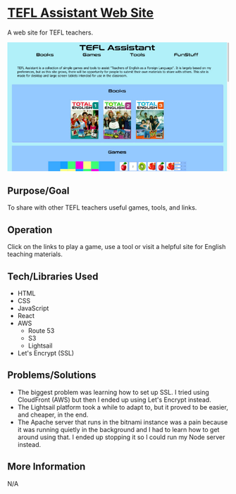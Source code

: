 # [TEFL Assistant Web Site](https://teflassistant.com)
A web site for TEFL teachers.

![Screenshot](screenshot.jpg)

## Purpose/Goal
To share with other TEFL teachers useful games, tools, and links.

## Operation
Click on the links to play a game, use a tool or visit a helpful site for English teaching materials.

## Tech/Libraries Used
* HTML
* CSS
* JavaScript
* React
* AWS
    * Route 53
    * S3
    * Lightsail
* Let's Encrypt (SSL)

## Problems/Solutions
* The biggest problem was learning how to set up SSL. I tried using CloudFront (AWS) but then I ended up using Let's Encrypt instead.
* The Lightsail platform took a while to adapt to, but it proved to be easier, and cheaper, in the end.
* The Apache server that runs in the bitnami instance was a pain because it was running quietly in the background and I had to learn how to get around using that. I ended up stopping it so I could run my Node server instead.

## More Information
N/A
